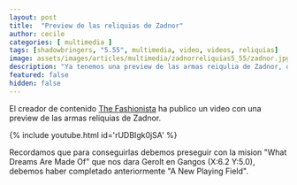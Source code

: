```yaml
---
layout: post
title:  "Preview de las reliquias de Zadnor"
author: cecile
categories: [ multimedia ]
tags: [shadowbringers, "5.55", multimedia, video, videos, reliquias]
image: assets/images/articles/multimedia/zadnorreliquias5_55/zadnor.jpg
description: "Ya tenemos una preview de las armas reiqulia de Zadnor, disponibles en le parche 5.55."
featured: false
hidden: false
---
```

El creador de contenido [The Fashionista](https://www.youtube.com/channel/UCthOhLPb1MBA20e56F2bnFQ) ha publico un video con una preview de las armas reliquias de Zadnor.

{% include youtube.html id='rUDBIgk0jSA' %}

Recordamos que para conseguirlas debemos preseguir con la mision "What Dreams Are Made Of" que nos dara Gerolt en Gangos (X:6.2 Y:5.0), debemos haber completado anteriormente "A New Playing Field".